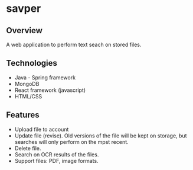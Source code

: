 # savper
## Overview
A web application to perform text seach on stored files.

## Technologies
* Java - Spring framework
* MongoDB
* React framework (javascript)
* HTML/CSS

## Features
* Upload file to account
* Update file (revise). Old versions of the file will be kept on storage, but searches will only perform on the mpst recent.
* Delete file.
* Search on OCR results of the files. 
* Support files: PDF, image formats.
